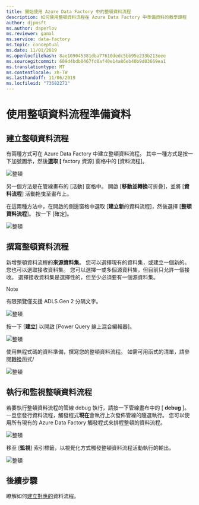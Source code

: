 ```yaml
---
title: 開始使用 Azure Data Factory 中的整頓資料流程
description: 如何使用整頓資料流程在 Azure Data Factory 中準備資料的教學課程
author: djpmsft
ms.author: daperlov
ms.reviewer: gamal
ms.service: data-factory
ms.topic: conceptual
ms.date: 11/01/2019
ms.openlocfilehash: 8ae109045381dba77610dedc5bb95e233b213eee
ms.sourcegitcommit: 609d4bdb0467fd0af40e14a86eb40b9d03669ea1
ms.translationtype: MT
ms.contentlocale: zh-TW
ms.lasthandoff: 11/06/2019
ms.locfileid: "73682271"
---
```

# <a name="prepare-data-with-wrangling-data-flow"></a>使用整頓資料流程準備資料

## <a name="create-a-wrangling-data-flow"></a>建立整頓資料流程

有兩種方式可在 Azure Data Factory 中建立整頓資料流程。 其中一種方式是按一下加號圖示，然後**選取 [** factory 資源] 窗格中的 [資料流程]。

![整頓](media/wrangling-data-flow/tutorial7.png)

另一個方法是在管線畫布的 [活動] 窗格中。 開啟 [**移動並轉換**可折疊]，並將 [**資料流程**] 活動拖曳至畫布上。

在這兩種方法中，在開啟的側邊窗格中選取 [**建立新**的資料流程]，然後選擇 [**整頓資料流程**]。 按一下 [確定]。

![整頓](media/wrangling-data-flow/tutorial1.png)

## <a name="author-a-wrangling-data-flow"></a>撰寫整頓資料流程

新增整頓資料流程的**來源資料集**。 您可以選擇現有的資料集，或建立一個新的。 您也可以選取接收資料集。 您可以選擇一或多個源資料集，但目前只允許一個接收。 選擇接收資料集是選擇性的，但至少必須要有一個源資料集。

> [!NOTE]
> 有限預覽僅支援 ADLS Gen 2 分隔文字。 

![整頓](media/wrangling-data-flow/tutorial4.png)

按一下 [**建立**] 以開啟 [Power Query 線上混合編輯器]。

![整頓](media/wrangling-data-flow/tutorial5.png)

使用無程式碼的資料準備，撰寫您的整頓資料流程。 如需可用函式的清單，請參閱[轉換](wrangling-data-flow-functions.md)函式/

![整頓](media/wrangling-data-flow/tutorial6.png)

## <a name="running-and-monitoring-a-wrangling-data-flow"></a>執行和監視整頓資料流程

若要執行整頓資料流程的管線 debug 執行，請按一下管線畫布中的 [ **debug** ]。 一旦您發行資料流程，觸發程式**現在**會執行上次發佈管線的隨選執行。 您可以使用所有現有的 Azure Data Factory 觸發程式來排程整頓的資料流程。

![整頓](media/wrangling-data-flow/tutorial3.png)

移至 [**監視**] 索引標籤，以視覺化方式觸發整頓資料流程活動執行的輸出。

![整頓](media/wrangling-data-flow/tutorial2.png)

## <a name="next-steps"></a>後續步驟

瞭解如何[建立對應的](tutorial-data-flow.md)資料流程。